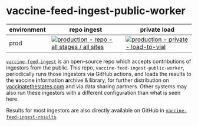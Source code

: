 # vaccine-feed-ingest-public-worker

<!-- markdownlint-disable MD013 -->
| environment | repo ingest | private load |
|-|-|-|
| prod | [![production - repo - all stages / all sites](https://github.com/CAVaccineInventory/vaccine-feed-ingest-public-worker/actions/workflows/production-worker-repo.yml/badge.svg?branch=main)](https://github.com/CAVaccineInventory/vaccine-feed-ingest-public-worker/actions/workflows/production-worker-repo.yml) | [![production - private - load-to-vial](https://github.com/CAVaccineInventory/vaccine-feed-ingest-public-worker/actions/workflows/production-loader-private-gcs.yml/badge.svg?branch=main)](https://github.com/CAVaccineInventory/vaccine-feed-ingest-public-worker/actions/workflows/production-loader-private-gcs.yml) |
<!-- markdownlint-restore -->

[`vaccine-feed-ingest`](https://github.com/CAVaccineInventory/vaccine-feed-ingest) is an open-source repo which accepts contributions of ingestors from the public.
This repo, `vaccine-feed-ingest-public-worker`, periodically runs those ingestors via GitHub actions, and loads the results to the **v**accine **i**nformation **a**rchive & **l**ibrary, for further distribution on [vaccinatethestates.com](https://vaccinatethestates.com) and via data sharing partners.
Other systems may also run these ingestors with a different configuration than what is seen here.

Results for most ingestors are also directly available on GitHub in [`vaccine-feed-ingest-results`](https://github.com/CAVaccineInventory/vaccine-feed-ingest-results).
